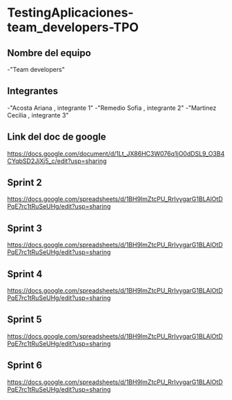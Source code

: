 # TestingAplicaciones-team_developers-TPO

## Nombre del equipo
-"Team developers"

## Integrantes

-"Acosta Ariana , integrante 1"
-"Remedio Sofia , integrante 2"
-"Martinez Cecilia , integrante 3"

## Link del doc de google
https://docs.google.com/document/d/1Lt_JX86HC3W076q1jO0dDSL9_O3B4CYqbSD2JjXj5_c/edit?usp=sharing

## Sprint 2
https://docs.google.com/spreadsheets/d/1BH9ImZtcPU_RrIvygarG1BLAlOtDPqE7rc1tRuSeUHg/edit?usp=sharing

## Sprint 3
https://docs.google.com/spreadsheets/d/1BH9ImZtcPU_RrIvygarG1BLAlOtDPqE7rc1tRuSeUHg/edit?usp=sharing


## Sprint 4

https://docs.google.com/spreadsheets/d/1BH9ImZtcPU_RrIvygarG1BLAlOtDPqE7rc1tRuSeUHg/edit?usp=sharing


## Sprint 5

https://docs.google.com/spreadsheets/d/1BH9ImZtcPU_RrIvygarG1BLAlOtDPqE7rc1tRuSeUHg/edit?usp=sharing


## Sprint 6 

https://docs.google.com/spreadsheets/d/1BH9ImZtcPU_RrIvygarG1BLAlOtDPqE7rc1tRuSeUHg/edit?usp=sharing
